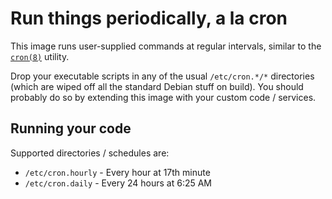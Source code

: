 # Run things periodically, a la cron

This image runs user-supplied commands at regular intervals, similar
to the [`cron(8)`][cron-8] utility.

Drop your executable scripts in any of the usual `/etc/cron.*/*`
directories (which are wiped off all the standard Debian stuff on
build). You should probably do so by extending this image with your
custom code / services.

## Running your code

Supported directories / schedules are:

- `/etc/cron.hourly` - Every hour at 17th minute
- `/etc/cron.daily` - Every 24 hours at 6:25 AM

<!--
TODO: not implemented
- `/etc/cron.weekly` - Every Saturday at 6:47 AM
- `/etc/cron.monthly` - Every month on the 1st day, at 6:52 AM
-->

[cron-8]: https://manpages.debian.org/jessie/cron/cron.8.en.html
